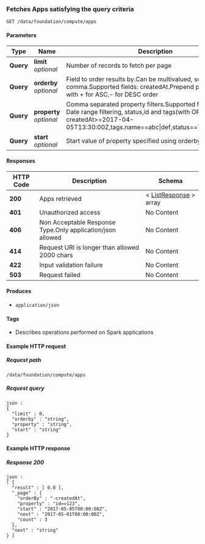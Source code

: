 
<a name="getapps"></a>
### Fetches Apps satisfying the query criteria
```
GET /data/foundation/compute/apps
```


#### Parameters

|Type|Name|Description|Schema|Default|
|---|---|---|---|---|
|**Query**|**limit**  <br>*optional*|Number of records to fetch per page|integer (int32)|`10`|
|**Query**|**orderby**  <br>*optional*|Field to order results by.Can be multivalued, separated by comma.Supported fields: createdAt.Prepend property name with + for ASC,- for DESC order|string|`"-createdAt"`|
|**Query**|**property**  <br>*optional*|Comma separated property filters.Supported filters are on Date range filtering, status,id and tags(with OR support) e.g createdAt>=2017-04-05T13:30:00Z,tags.name==abc\|def,status==TASK_RUNNING|string||
|**Query**|**start**  <br>*optional*|Start value of property specified using orderby|string||


#### Responses

|HTTP Code|Description|Schema|
|---|---|---|
|**200**|Apps retrieved|< [ListResponse](../definitions/ListResponse.md#listresponse) > array|
|**401**|Unauthorized access|No Content|
|**406**|Non Acceptable Response Type.Only application/json allowed|No Content|
|**414**|Request URI is longer than allowed 2000 chars|No Content|
|**422**|Input validation failure|No Content|
|**503**|Request failed|No Content|


#### Produces

* `application/json`


#### Tags

* Describes operations performed on Spark applications


#### Example HTTP request

##### Request path
```
/data/foundation/compute/apps
```


##### Request query
```
json :
{
  "limit" : 0,
  "orderby" : "string",
  "property" : "string",
  "start" : "string"
}
```


#### Example HTTP response

##### Response 200
```
json :
[ {
  "result" : [ 0.0 ],
  "_page" : {
    "orderBy" : "-createdAt",
    "property" : "id==123",
    "start" : "2017-05-05T00:00:00Z",
    "next" : "2017-05-01T00:00:00Z",
    "count" : 3
  },
  "next" : "string"
} ]
```



